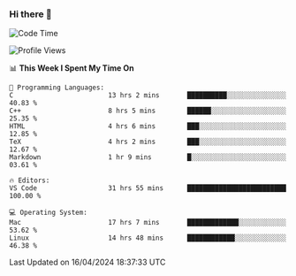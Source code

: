 ### Hi there 👋

<!--START_SECTION:waka-->
![Code Time](http://img.shields.io/badge/Code%20Time-464%20hrs%2058%20mins-blue)

![Profile Views](http://img.shields.io/badge/Profile%20Views-3-blue)

📊 **This Week I Spent My Time On** 

```text
💬 Programming Languages: 
C                        13 hrs 2 mins       ██████████░░░░░░░░░░░░░░░   40.83 % 
C++                      8 hrs 5 mins        ██████░░░░░░░░░░░░░░░░░░░   25.35 % 
HTML                     4 hrs 6 mins        ███░░░░░░░░░░░░░░░░░░░░░░   12.85 % 
TeX                      4 hrs 2 mins        ███░░░░░░░░░░░░░░░░░░░░░░   12.67 % 
Markdown                 1 hr 9 mins         █░░░░░░░░░░░░░░░░░░░░░░░░   03.61 % 

🔥 Editors: 
VS Code                  31 hrs 55 mins      █████████████████████████   100.00 % 

💻 Operating System: 
Mac                      17 hrs 7 mins       █████████████░░░░░░░░░░░░   53.62 % 
Linux                    14 hrs 48 mins      ████████████░░░░░░░░░░░░░   46.38 % 
```


 Last Updated on 16/04/2024 18:37:33 UTC
<!--END_SECTION:waka-->

<!--
**JackeyHua-SJTU/JackeyHua-SJTU** is a ✨ _special_ ✨ repository because its `README.md` (this file) appears on your GitHub profile.

Here are some ideas to get you started:

- 🔭 I’m currently working on ...
- 🌱 I’m currently learning ...
- 👯 I’m looking to collaborate on ...
- 🤔 I’m looking for help with ...
- 💬 Ask me about ...
- 📫 How to reach me: ...
- 😄 Pronouns: ...
- ⚡ Fun fact: ...
-->

